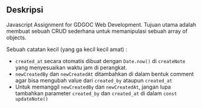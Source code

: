 ## Deskripsi

Javascript Assignment for GDGOC Web Development.
Tujuan utama adalah membuat sebuah CRUD sederhana untuk memanipulasi sebuah array of objects.

Sebuah catatan kecil (yang ga kecil kecil amat) :
- `created_at` secara otomatis dibuat dengan `Date.now()` di `createNote` yang menyesuaikan waktu jam di perangkat.
- `newCreatedBy` dan `newCreatedAt` ditambahkan di dalam bentuk comment agar bisa mengubah value dari `created_by` ataupun `created_at`
- Untuk memanggil `newCreatedBy` dan `newCreatedAt`, jangan lupa tambahkan parameter `created_by` dan `created_at` di dalam `const updateNote()`
